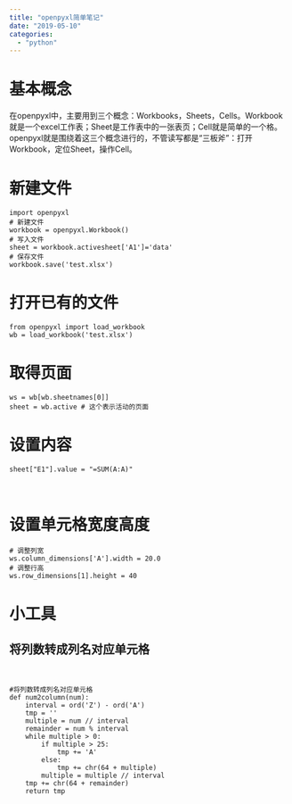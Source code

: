 ```yaml
---
title: "openpyxl简单笔记"
date: "2019-05-10"
categories: 
  - "python"
---
```


# 基本概念

在openpyxl中，主要用到三个概念：Workbooks，Sheets，Cells。Workbook就是一个excel工作表；Sheet是工作表中的一张表页；Cell就是简单的一个格。openpyxl就是围绕着这三个概念进行的，不管读写都是“三板斧”：打开Workbook，定位Sheet，操作Cell。

# 新建文件

```
import openpyxl
# 新建文件
workbook = openpyxl.Workbook() 
# 写入文件
sheet = workbook.activesheet['A1']='data'
# 保存文件 
workbook.save('test.xlsx')

```

# 打开已有的文件

```
from openpyxl import load_workbook
wb = load_workbook('test.xlsx')

```

# 取得页面

```
ws = wb[wb.sheetnames[0]]
sheet = wb.active # 这个表示活动的页面

```

# 设置内容

```
sheet["E1"].value = "=SUM(A:A)"

```

 

# 设置单元格宽度高度

```
# 调整列宽
ws.column_dimensions['A'].width = 20.0
# 调整行高
ws.row_dimensions[1].height = 40

```

# 小工具

## 将列数转成列名对应单元格

 

```
#将列数转成列名对应单元格
def num2column(num):
    interval = ord('Z') - ord('A')
    tmp = ''
    multiple = num // interval
    remainder = num % interval
    while multiple > 0:
        if multiple > 25:
            tmp += 'A'
        else:
            tmp += chr(64 + multiple)
        multiple = multiple // interval
    tmp += chr(64 + remainder)
    return tmp

```

